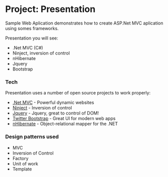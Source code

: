 # Project: Presentation 

Sample Web Aplication demonstrates how to create ASP.Net MVC aplication using somes frameworks.

Presentation you will see:

  - .Net MVC (C#)  
  - Ninject, inversion of control  
  - nHibernate  
  - Jquery  
  - Bootstrap  
  
### Tech
  
  Presentation uses a number of open source projects to work properly:

* [.Net MVC](https://www.asp.net/mvc) - Powerful dynamic websites
* [Ninject](http://www.ninject.org/) - Inversion of control
* [Jquery](https://jquery.com/) - Jquery, great to control of DOM!
* [Twitter Bootstrap](https://getbootstrap.com/) - Great UI for modern web apps
* [nHibernate](http://nhibernate.info/) - Object-relational mapper for the .NET 

### Design patterns used

 - MVC
 - Inversion of Control 
 - Factory 
 - Unit of work 
 - Template
